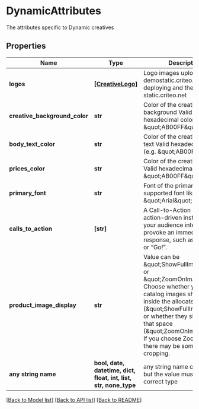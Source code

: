 # DynamicAttributes

The attributes specific to Dynamic creatives

## Properties
Name | Type | Description | Notes
------------ | ------------- | ------------- | -------------
**logos** | [**[CreativeLogo]**](CreativeLogo.md) | Logo images uploaded on demostatic.criteo.com when deploying and then static.criteo.net | [optional] 
**creative_background_color** | **str** | Color of the creative&#39;s background  Valid hexadecimal color (e.g. \&quot;AB00FF\&quot;) | [optional] 
**body_text_color** | **str** | Color of the creative&#39;s body text  Valid hexadecimal color (e.g. \&quot;AB00FF\&quot;) | [optional] 
**prices_color** | **str** | Color of the creative&#39;s prices  Valid hexadecimal color (e.g. \&quot;AB00FF\&quot;) | [optional] 
**primary_font** | **str** | Font of the primary font  Valid supported font like \&quot;Arial\&quot; | [optional] 
**calls_to_action** | **[str]** | A Call-to-Action (CTA) is an action-driven instruction to your audience intended to provoke an immediate  response, such as “Buy now” or “Go!”. | [optional] 
**product_image_display** | **str** | Value can be \&quot;ShowFullImage\&quot; or \&quot;ZoomOnImage\&quot;. Choose whether your product catalog images should fit inside the allocated  space (\&quot;ShowFullImage\&quot;) or whether they should fill that space (\&quot;ZoomOnImage\&quot;). If you choose ZoomOnImage, there may be some  image cropping. | [optional] 
**any string name** | **bool, date, datetime, dict, float, int, list, str, none_type** | any string name can be used but the value must be the correct type | [optional]

[[Back to Model list]](../README.md#documentation-for-models) [[Back to API list]](../README.md#documentation-for-api-endpoints) [[Back to README]](../README.md)


